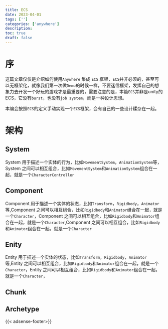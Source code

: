```yaml
---
title: ECS
date: 2023-04-01
tags: ['']
categories: ['anywhere']
description: 
toc: true
draft: false
---
```




# 序

这篇文章仅仅是介绍如何使用`Anywhere` 集成 `ECS` 框架，`ECS`并非必须的，甚至可以无框架化，就像我们第一次做`Demo`的时候一样，不要迷信框架，发挥自己的想象力去开发一个好玩的游戏才是最重要的，需要注意的是，本篇`ECS`并非是unity的ECS，它没有`burst`，也没有`job system`，而是一种设计思想。

本编会按照`ECS`的定义手动实现一个`ECS`框架，会有自己的一些设计糅杂在一起。



# 架构

## System

System 用于描述一个实体的行为，比如`MovementSystem`，`AnimationSystem`等，System 之间可以相互组合，比如`MovementSystem`和`AnimationSystem`组合在一起，就是一个`CharacterController`

## Component

Component 用于描述一个实体的状态，比如`Transform`，`Rigidbody`，`Animator`等,Component 之间可以相互组合，比如`Rigidbody`和`Animator`组合在一起，就是一个`Character`，Component 之间可以相互组合，比如`Rigidbody`和`Animator`组合在一起，就是一个`Character`,Component 之间可以相互组合，比如`Rigidbody`和`Animator`组合在一起，就是一个`Character`


## Enity

Entity 用于描述一个实体的状态，比如`Transform`，`Rigidbody`，`Animator`等,Entity 之间可以相互组合，比如`Rigidbody`和`Animator`组合在一起，就是一个`Character`，Entity 之间可以相互组合，比如`Rigidbody`和`Animator`组合在一起，就是一个`Character`，


## Chunk


## Archetype


{{< adsense-footer>}}
